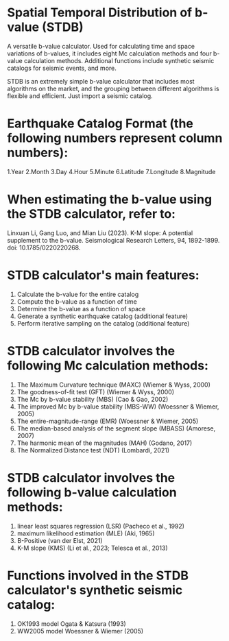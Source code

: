 # Spatial Temporal Distribution of b-value (STDB)
A versatile b-value calculator. Used for calculating time and space variations of b-values, it includes eight Mc calculation methods and four b-value calculation methods.
Additional functions include synthetic seismic catalogs for seismic events, and more.

STDB is an extremely simple b-value calculator that includes most algorithms on the market, and the grouping between different algorithms is flexible and efficient.
Just import a seismic catalog.

# Earthquake Catalog Format (the following numbers represent column numbers):
1.Year
2.Month
3.Day
4.Hour
5.Minute
6.Latitude
7.Longitude
8.Magnitude

# When estimating the b-value using the STDB calculator, refer to:
Linxuan Li, Gang Luo, and Mian Liu (2023). K-M slope: A potential supplement to the b-value. Seismological Research Letters, 94, 1892-1899. doi: 10.1785/0220220268.

# STDB calculator's main features:
1. Calculate the b-value for the entire catalog
2. Compute the b-value as a function of time
3. Determine the b-value as a function of space
4. Generate a synthetic earthquake catalog (additional feature)
5. Perform iterative sampling on the catalog (additional feature)

# STDB calculator involves the following Mc calculation methods:
1. The Maximum Curvature technique (MAXC) (Wiemer & Wyss, 2000)
2. The goodness-of-fit test (GFT) (Wiemer & Wyss, 2000)
3. The Mc by b-value stability (MBS) (Cao & Gao, 2002)
4. The improved Mc by b-value stability (MBS-WW) (Woessner & Wiemer, 2005)
5. The entire-magnitude-range (EMR) (Woessner & Wiemer, 2005)
6. The median-based analysis of the segment slope (MBASS) (Amorese, 2007)
7. The harmonic mean of the magnitudes (MAH) (Godano, 2017)
8. The Normalized Distance test (NDT) (Lombardi, 2021)

# STDB calculator involves the following b-value calculation methods:
1. linear least squares regression (LSR) (Pacheco et al., 1992)
2. maximum likelihood estimation (MLE) (Aki, 1965)
3. B-Positive (van der Elst, 2021)
4. K-M slope (KMS) (Li et al., 2023; Telesca et al., 2013)

# Functions involved in the STDB calculator's synthetic seismic catalog:
1. OK1993 model Ogata & Katsura (1993)
2. WW2005 model Woessner & Wiemer (2005)

   
